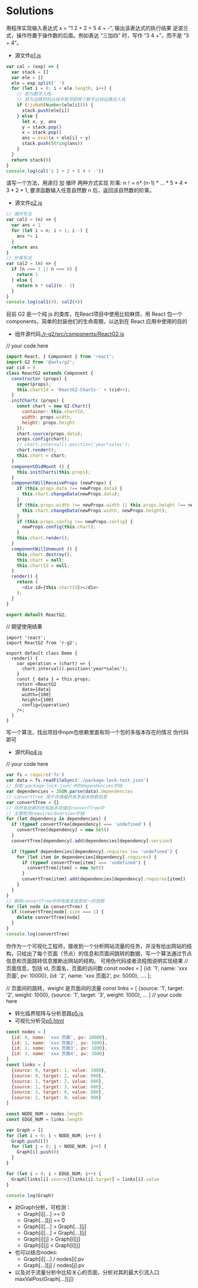 # Solutions

用程序实现输入表达式 x = "1 2 + 2 + 5 4 + -", 输出该表达式的执行结果
逆波兰式，操作符置于操作数的后面。例如表达 “三加四” 时，写作 “3 4 +”，而不是 “3 + 4”。

+ 源文件[p1.js](./p1.js)

```js
var cal = (exp) => {
  var stack = []
  var ele = []
  ele = exp.split(' ')
  for (let i = 0; i < ele.length; i++) {
    // 若为数字入栈，
    // 若为运算符则从栈中取顶部两个数字出栈运算后入栈
    if (!isNaN(Number(ele[i]))) {
      stack.push(ele[i])
    } else {
      let x, y, ans
      y = stack.pop()
      x = stack.pop()
      ans = eval(x + ele[i] + y)
      stack.push(String(ans))
    }
  }
  return stack[0]
}
console.log(cal('1 2 + 2 + 5 4 + -'))

```

请写一个方法，用递归 加 循环 两种方式实现 阶乘: n！= n* (n-1) * ... * 5 * 4 * 3 * 2 * 1, 要求函数输入任意自然数 n 后，返回该自然数的阶乘。

+ 源文件[p2.js](./p2.js)

```js
// 循环写法
var cal1 = (n) => {
  var ans = 1
  for (let i = n; i > 1; i--) {
    ans *= i
  }
  return ans
}
// 阶乘写法
var cal2 = (n) => {
  if (n === 1 || n === 0) {
    return 1
  } else {
    return n * cal2(n - 1)
  }
}
console.log(cal1(4), cal2(4))

```

目前 G2 是一个纯 js 的类库，在React项目中使用比较麻烦，用 React 包一个 components，简单的封装他们的生命周期，以达到在 React 应用中使用的目的

+ 组件源代码[./r-g2/src/components/ReactG2.js](./r-g2/src/components/ReactG2.js)

// your code here
```js
import React, { Component } from 'react';
import G2 from '@antv/g2';
var cid = 0
class ReactG2 extends Component {
  constructor (props) {
    super(props);
    this.chartId = 'ReactG2-Charts-' + (cid++);
  }
  initCharts (props) {
    const chart = new G2.Chart({
      container: this.chartId,
      width: props.width,
      height: props.height
    });
    chart.source(props.data);
    props.config(chart);
    // chart.interval().position('year*sales');
    chart.render();
    this.chart = chart;
  }
  componentDidMount () {
    this.initCharts(this.props);
  }
  componentWillReceiveProps (newProps) {
    if (this.props.data !== newProps.data) {
      this.chart.changeData(newProps.data);
    }
    if (this.props.width !== newProps.width || this.props.height !== newProps.height) {
      this.chart.changeData(newProps.width, newProps.height);
    }
    if (this.props.config !== newProps.config) {
      newProps.config(this.chart);
    }
    this.chart.render();
  }
  componentWillUnmount () {
    this.chart.destroy();
    this.chart = null;
    this.chartId = null;
  }
  render() {
    return (
      <div id={this.chartId}></div>
    );
  }
}

export default ReactG2;

```

// 期望使用结果

```
import 'react';
import ReactG2 from 'r-g2';

export default class Demo {
  render() {
    var operation = (chart) => {
      chart.interval().position('year*sales');
    }
    const { data } = this.props;
    return <ReactG2
      data={data}
      width={100}
      height={100}
      config={operation}
    />;
  }
}
```

写一个算法，找出项目中npm包依赖里面有同一个包的多版本存在的情况
伪代码即可

+ 源代码[p4.js](./p4.js)

// your code here
```js
var fs = require('fs')
var data = fs.readFileSync('./package-lock-test.json')
// 获取'package-lock.json'中的dependencies字段
var dependencies = JSON.parse(data).dependencies
// convertTree 用于存储最终各多版本依赖信息
var convertTree = {}
// 将所有依赖的所有版本存储在convertTree中
// 主要检测requires与version字段
for (let dependency in dependencies) {
  if (typeof convertTree[dependency] === 'undefined') {
    convertTree[dependency] = new Set()
  }
  convertTree[dependency].add(dependencies[dependency].version)

  if (typeof dependencies[dependency].requires !== 'undefined') {
    for (let item in dependencies[dependency].requires) {
      if (typeof convertTree[item] === 'undefined') {
        convertTree[item] = new Set()
      }
      convertTree[item].add(dependencies[dependency].requires[item])
    }
  }
}
// 删除convertTree中所有版本信息统一的依赖
for (let node in convertTree) {
  if (convertTree[node].size === 1) {
    delete convertTree[node]
  }
}
console.log(convertTree)
```

你作为一个可视化工程师，接收到一个分析网站流量的任务，并没有给出网站的结构，只给出了每个页面（节点）的信息和页面间跳转的数据，写一个算法通过节点信息和页面跳转信息推断出网站的结构。
可用伪代码或者流程图说明实现结果
// 页面信息，包括 id, 页面名，页面的访问数
const nodes = [
  {id: '1', name: 'xxx 页面', pv: 10000},
  {id: '2', name: 'xxx 页面2', pv: 5000},
  ....
];

// 页面间的跳转，weight 是页面间的流量
const links = [
  {source: '1', target: '2', weight: 1000},
  {source: '1', target: '3', weight: 1000},
  ...
]
// your code here

+ 转化临界矩阵与分析思路[p5.js](./p5.js)
+ 可视化分析见[p5.html](./p5.html)

```js
const nodes = [
  {id: 0, name: 'xxx 页面', pv: 10000},
  {id: 1, name: 'xxx 页面2', pv: 5000},
  {id: 2, name: 'xxx 页面3', pv: 1000},
  {id: 3, name: 'xxx 页面4', pv: 3000}
]
const links = [
  {source: 0, target: 1, value: 1000},
  {source: 0, target: 2, value: 900},
  {source: 1, target: 2, value: 880},
  {source: 1, target: 3, value: 680},
  {source: 3, target: 0, value: 800},
  {source: 2, target: 0, value: 980}
]

const NODE_NUM = nodes.length
const EDGE_NUM = links.length

var Graph = []
for (let i = 0; i < NODE_NUM; i++) {
  Graph.push([])
  for (let j = 0; j < NODE_NUM; j++) {
    Graph[i].push(0)
  }
}

for (let i = 0; i < EDGE_NUM; i++) {
  Graph[links[i].source][links[i].target] = links[i].value
}

console.log(Graph)
```
+ 对Graph分析，可检测：
  + Graph[i][...] == 0
  + Graph[...][j] == 0
  + Graph[i][...] > Graph[...][j]
  + Graph[i][...] < Graph[...][j]
  + Graph[i][j] > Graph[i][j]
  + Graph[i][j] < Graph[i][j]
+ 也可以结合nodes:
  + Graph[i][...] / nodes[i].pv
  + Graph[...][j] / nodes[j].pv
+ 以及对于流量分析中比较关心的页面，分析对其的最大引流入口maxValPos(Graph[...][j])
